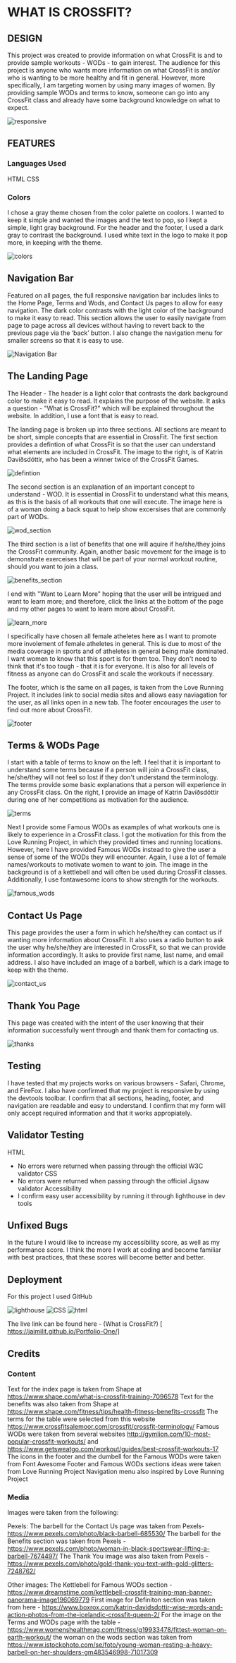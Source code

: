 # WHAT IS CROSSFIT?

## DESIGN

This project was created to provide information on what CrossFit is and to provide sample workouts - WODs - to gain interest. The audience for this project is anyone who wants more information on what CrossFit is and/or who is wanting to be more healthy and fit in general. However, more specifically, I am targeting women by using many images of women. By providing sample WODs and terms to know, someone can go into any CrossFit class and already have some background knowledge on what to expect.

![responsive](assets/images/responsive.png)

## FEATURES

### Languages Used

HTML
CSS

### Colors

I chose a gray theme chosen from the color palette on coolors. I wanted to keep it simple and wanted the images and the text to pop, so I kept a simple, light gray background. For the header and the footer, I used a dark gray to contrast the background. I used white text in the logo to make it pop more, in keeping with the theme.

![colors](assets/images/colors.png)


## Navigation Bar

Featured on all pages, the full responsive navigation bar includes links to the Home Page, Terms and Wods, and Contact Us pages to allow for easy navigation. The dark color contrasts with the light color of the background to make it easy to read. This section allows the user to easily navigate from page to page across all devices without having to revert back to the previous page via the ‘back’ button. I also change the navigation menu for smaller screens so that it is easy to use. 

![Navigation Bar](assets/images/header.png)

## The Landing Page

The Header - The header is a light color that contrasts the dark background color to make it easy to read. It explains the purpose of the website. It asks a question - "What is CrossFit?" which will be explained throughout the website. In addition, I use a font that is easy to read.

The landing page is broken up into three sections. All sections are meant to be short, simple concepts that are essential in CrossFit. The first section provides a defintion of what CrossFit is so that the user can understand what elements are included in CrossFit. The image to the right, is of Katrin Davíðsdóttir, who has been a winner twice of the CrossFit Games. 

![defintion](assets/images/defintion.png.png)

The second section is an explanation of an important concept to understand - WOD. It is essential in CrossFit to understand what this means, as this is the basis of all workouts that one will execute. The image here is of a woman doing a back squat to help show excersises that are commonly part of WODs.

![wod_section](assets/images/wod_section.png)

The third section is a list of benefits that one will aquire if he/she/they joins the CrossFit community. Again, another basic movement for the image is to demonstrate exerceises that will be part of your normal workout routine, should you want to join a class.

![benefits_section](assets/images/benefits.png)

I end with "Want to Learn More" hoping that the user will be intrigued and want to learn more; and therefore, click the links at the bottom of the page and my other pages to want to learn more about CrossFit.

![learn_more](assets/images/learn_more.png)

I specifically have chosen all female atheletes here as I want to promote more involement of female atheletes in general. This is due to most of the media coverage in sports and of atheletes in general being male dominated. I want women to know that this sport is for them too. They don't need to think that it's too tough - that it is for everyone. It is also for all levels of fitness as anyone can do CrossFit and scale the workouts if necessary.

The footer, which is the same on all pages, is taken from the Love Running Project. It includes link to social media sites and allows easy naviagation for the user, as all links open in a new tab. The footer encourages the user to find out more about CrossFit.

![footer](assets/images/footer.png)


## Terms & WODs Page

I start with a table of terms to know on the left. I feel that it is important to understand some terms because if a person will join a CrossFit class, he/she/they will not feel so lost if they don't understand the terminology. The terms provide some basic explanations that a person will experience in any CrossFit class. On the right, I provide an image of Katrin Davíðsdóttir during one of her competitions as motivation for the audience.

![terms](assets/images/terms.png)

Next I provide some Famous WODs as examples of what workouts one is likely to experience in a CrossFit class. I got the motivation for this from the Love Running Project, in which they provided times and running locations. However, here I have provided Famous WODs instead to give the user a sense of some of the WODs they will encounter. Again, I use a lot of female names/workouts to motivate women to want to join. The image in the background is of a kettlebell and will often be used during CrossFit classes. Additionally, I use fontawesome icons to show strength for the workouts.

![famous_wods](assets/images/famous_wods.png)


## Contact Us Page

This page provides the user a form in which he/she/they can contact us if wanting more information about CrossFit. It also uses a radio button to ask the user why he/she/they are interested in CrossFit, so that we can provide information accordingly. It asks to provide first name, last name, and email address. I also have included an image of a barbell, which is a dark image to keep with the theme.

![contact_us](assets/images/contact_us.png)

## Thank You Page

This page was created with the intent of the user knowing that their information successfully went through and thank them for contacting us.

![thanks](assets/images/thanks.png)

## Testing

I have tested that my projects works on various browsers - Safari, Chrome, and FireFox.
I also have confirmed that my project is responsive by using the devtools toolbar.
I confirm that all sections, heading, footer, and navigation are readable and easy to understand.
I confirm that my form will only accept required information and that it works appropiately. 


## Validator Testing

HTML
* No errors were returned when passing through the official W3C validator
CSS
* No errors were returned when passing through the official Jigsaw validator
Accessibility
* I confirm easy user accessibility by running it through lighthouse in dev tools


## Unfixed Bugs

In the future I would like to increase my accessibility score, as well as my performance score. I think the more I work at coding and become familiar with best practices, that these scores will become better and better.

## Deployment

For this project I used GitHub

![lighthouse](assets/images/lighthouse.png)
![CSS](assets/images/css_validation.png)
![html](assets/images/html_validation.png)


The live link can be found here - (What is CrossFit?) [ https://jaimilit.github.io/Portfolio-One/]

## Credits

### Content
Text for the index page is taken from Shape at https://www.shape.com/what-is-crossfit-training-7096578
Text for the benefits was also taken from Shape at https://www.shape.com/fitness/tips/health-fitness-benefits-crossfit
The terms for the table were selected from this website https://www.crossfitsalemoor.com/crossfit/crossfit-terminology/
Famous WODs were taken from several websites http://gymlion.com/10-most-popular-crossfit-workouts/ and
https://www.getsweatgo.com/workout/guides/best-crossfit-workouts-17
The icons in the footer and the dumbell for the Famous WODs were taken from Font Awesome
Footer and Famous WODs sections ideas were taken from Love Running Project
Navigation menu also inspired by Love Running Project


### Media

Images were taken from the following:

Pexels:
The barbell for the Contact Us page was taken from Pexels- https://www.pexels.com/photo/black-barbell-685530/
The barbell for the Benefits section was taken from Pexels - https://www.pexels.com/photo/woman-in-black-sportswear-lifting-a-barbell-7674497/
The Thank You image was also taken from Pexels - https://www.pexels.com/photo/gold-thank-you-text-with-gold-glitters-7248762/


Other images:
The Kettlebell for Famous WODs section - https://www.dreamstime.com/kettlebell-crossfit-training-man-banner-panorama-image196069779
First image for Definiton section was taken from here - https://www.boxrox.com/katrin-davidsdottir-wise-words-and-action-photos-from-the-icelandic-crossfit-queen-2/
For the image on the Terms and WODs page with the table - https://www.womenshealthmag.com/fitness/g19933478/fittest-woman-on-earth-workout/
the woman on the wods section was taken from https://www.istockphoto.com/se/foto/young-woman-resting-a-heavy-barbell-on-her-shoulders-gm483546998-71017309